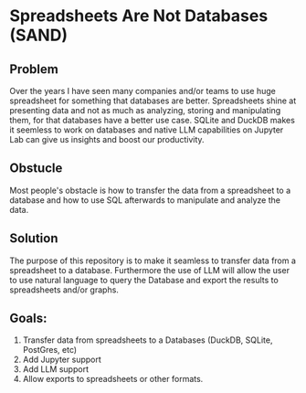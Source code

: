 # Spreadsheets Are Not Databases (SAND)

## Problem
Over the years I have seen many companies and/or teams to use huge spreadsheet for something that databases are better.
Spreadsheets shine at presenting data and not as much as analyzing, storing and manipulating them, for that databases have a better use case.
SQLite and DuckDB makes it seemless to work on databases and native LLM capabilities on Jupyter Lab can give us insights and boost our productivity.

## Obstucle
Most people's obstacle is how to transfer the data from a spreadsheet to a database and how to use SQL afterwards to manipulate and analyze the data.

## Solution
The purpose of this repository is to make it seamless to transfer data from a spreadsheet to a database. Furthermore the use of LLM will allow the user to use natural language to query the Database and export the results to spreadsheets and/or graphs.


## Goals:

1. Transfer data from spreadsheets to a Databases (DuckDB, SQLite, PostGres, etc)
1. Add Jupyter support
1. Add LLM support
1. Allow exports to spreadsheets or other formats.


